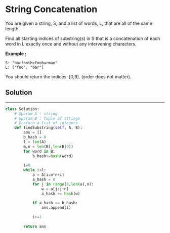 <h1>String Concatenation</h1>

<p>
You are given a string, S, and a list of words, L, that are all of the same length.

Find all starting indices of substring(s) in S that is a concatenation of each word in L exactly once and without any intervening characters.

<b>Example :</b>

    S: "barfoothefoobarman"
    L: ["foo", "bar"]

You should return the indices: [0,9].
(order does not matter).
</p>

<h2>Solution</h2>

***

```python
class Solution:
    # @param A : string
    # @param B : tuple of strings
    # @return a list of integers
    def findSubstring(self, A, B):
        ans = []
        b_hash = 0
        l = len(A)
        m,n = len(B),len(B[0])
        for word in B:
            b_hash+=hash(word)
        
        i=0
        while i<l:
            a = A[i:m*n+i]
            a_hash = 0
            for j in range(0,len(a),n):
                w = a[j:j+n]
                a_hash += hash(w)
            
            if a_hash == b_hash:
                ans.append(i)
            
            i+=1
        
        return ans
```